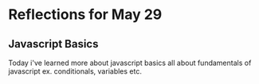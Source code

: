 # Reflections for May 29

## Javascript Basics

Today i've learned more about javascript basics
all about fundamentals of javascript
ex. conditionals, variables etc.